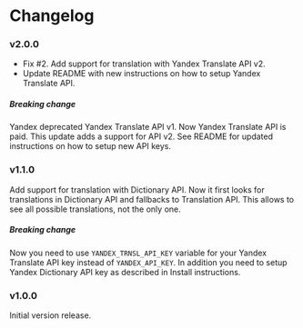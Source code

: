 # Changelog

### v2.0.0

- Fix #2. Add support for translation with Yandex Translate API v2.
- Update README with new instructions on how to setup Yandex Translate API.

##### Breaking change

Yandex deprecated Yandex Translate API v1. Now Yandex Translate API is paid.
This update adds a support for API v2. See README for updated instructions on
how to setup new API keys.

### v1.1.0

Add support for translation with Dictionary API. Now it first looks for
translations in Dictionary API and fallbacks to Translation API. This allows
to see all possible translations, not the only one.

##### Breaking change

Now you need to use `YANDEX_TRNSL_API_KEY` variable for your
Yandex Translate API key instead of `YANDEX_API_KEY`. In addition you need
to setup Yandex Dictionary API key as described in Install instructions.

### v1.0.0

Initial version release.

